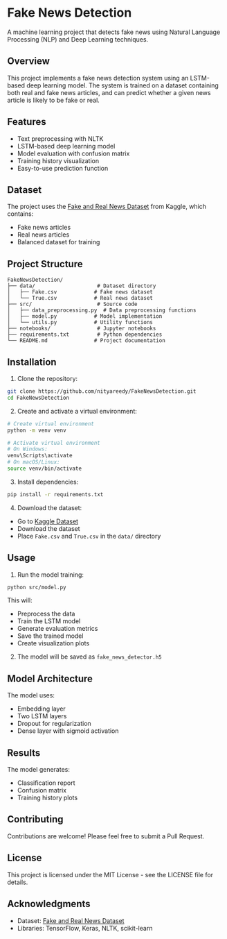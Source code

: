 # Fake News Detection

A machine learning project that detects fake news using Natural Language Processing (NLP) and Deep Learning techniques.

## Overview

This project implements a fake news detection system using an LSTM-based deep learning model. The system is trained on a dataset containing both real and fake news articles, and can predict whether a given news article is likely to be fake or real.

## Features

- Text preprocessing with NLTK
- LSTM-based deep learning model
- Model evaluation with confusion matrix
- Training history visualization
- Easy-to-use prediction function

## Dataset

The project uses the [Fake and Real News Dataset](https://www.kaggle.com/datasets/clmentbisaillon/fake-and-real-news-dataset) from Kaggle, which contains:
- Fake news articles
- Real news articles
- Balanced dataset for training

## Project Structure

```
FakeNewsDetection/
├── data/                    # Dataset directory
│   ├── Fake.csv            # Fake news dataset
│   └── True.csv            # Real news dataset
├── src/                     # Source code
│   ├── data_preprocessing.py  # Data preprocessing functions
│   ├── model.py            # Model implementation
│   └── utils.py            # Utility functions
├── notebooks/               # Jupyter notebooks
├── requirements.txt         # Python dependencies
└── README.md               # Project documentation
```

## Installation

1. Clone the repository:
```bash
git clone https://github.com/nityareedy/FakeNewsDetection.git
cd FakeNewsDetection
```

2. Create and activate a virtual environment:
```bash
# Create virtual environment
python -m venv venv

# Activate virtual environment
# On Windows:
venv\Scripts\activate
# On macOS/Linux:
source venv/bin/activate
```

3. Install dependencies:
```bash
pip install -r requirements.txt
```

4. Download the dataset:
- Go to [Kaggle Dataset](https://www.kaggle.com/datasets/clmentbisaillon/fake-and-real-news-dataset)
- Download the dataset
- Place `Fake.csv` and `True.csv` in the `data/` directory

## Usage

1. Run the model training:
```bash
python src/model.py
```

This will:
- Preprocess the data
- Train the LSTM model
- Generate evaluation metrics
- Save the trained model
- Create visualization plots

2. The model will be saved as `fake_news_detector.h5`

## Model Architecture

The model uses:
- Embedding layer
- Two LSTM layers
- Dropout for regularization
- Dense layer with sigmoid activation

## Results

The model generates:
- Classification report
- Confusion matrix
- Training history plots

## Contributing

Contributions are welcome! Please feel free to submit a Pull Request.

## License

This project is licensed under the MIT License - see the LICENSE file for details.

## Acknowledgments

- Dataset: [Fake and Real News Dataset](https://www.kaggle.com/datasets/clmentbisaillon/fake-and-real-news-dataset)
- Libraries: TensorFlow, Keras, NLTK, scikit-learn 